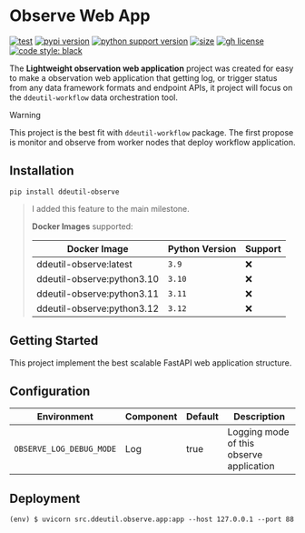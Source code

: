 # Observe Web App

[![test](https://github.com/ddeutils/ddeutil-observe/actions/workflows/tests.yml/badge.svg?branch=main)](https://github.com/ddeutils/ddeutil-observe/actions/workflows/tests.yml)
[![pypi version](https://img.shields.io/pypi/v/ddeutil-observe)](https://pypi.org/project/ddeutil-observe/)
[![python support version](https://img.shields.io/pypi/pyversions/ddeutil-observe)](https://pypi.org/project/ddeutil-observe/)
[![size](https://img.shields.io/github/languages/code-size/ddeutils/ddeutil-observe)](https://github.com/ddeutils/ddeutil-observe)
[![gh license](https://img.shields.io/github/license/ddeutils/ddeutil-observe)](https://github.com/ddeutils/ddeutil-observe/blob/main/LICENSE)
[![code style: black](https://img.shields.io/badge/code%20style-black-000000.svg)](https://github.com/psf/black)


The **Lightweight observation web application** project was created for easy to
make a observation web application that getting log, or trigger status from any
data framework formats and endpoint APIs, it project will focus on the
`ddeutil-workflow` data orchestration tool.

> [!WARNING]
> This project is the best fit with `ddeutil-workflow` package. The first propose
> is monitor and observe from worker nodes that deploy workflow application.

## Installation

```shell
pip install ddeutil-observe
```

> I added this feature to the main milestone.
>
> **Docker Images** supported:
>
> | Docker Image               | Python Version | Support |
> |----------------------------|----------------|---------|
> | ddeutil-observe:latest     | `3.9`          | :x:     |
> | ddeutil-observe:python3.10 | `3.10`         | :x:     |
> | ddeutil-observe:python3.11 | `3.11`         | :x:     |
> | ddeutil-observe:python3.12 | `3.12`         | :x:     |

## Getting Started

This project implement the best scalable FastAPI web application structure.

## Configuration

| Environment              | Component | Default  | Description                              |
|--------------------------|-----------|----------|------------------------------------------|
| `OBSERVE_LOG_DEBUG_MODE` | Log       | true     | Logging mode of this observe application |

## Deployment

```shell
(env) $ uvicorn src.ddeutil.observe.app:app --host 127.0.0.1 --port 88
```
